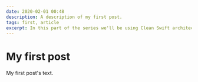 ```yaml
---
date: 2020-02-01 00:48
description: A description of my first post.
tags: first, article
excerpt: In this part of the series we'll be using Clean Swift architecture for developing new features and keeping our code testable, scalable and maintainable.
---
```

# My first post

My first post's text.
